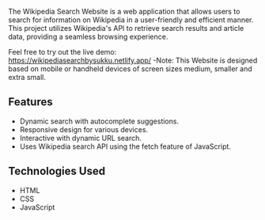The Wikipedia Search Website is a web application that allows users to search for information on Wikipedia in a user-friendly and efficient manner. This project utilizes Wikipedia's API to retrieve search results and article data, providing a seamless browsing experience.

Feel free to try out the live demo: https://wikipediasearchbysukku.netlify.app/
-Note: This Website is designed based on mobile or handheld devices of screen sizes medium, smaller and extra small.
## Features

- Dynamic search with autocomplete suggestions.
- Responsive design for various devices.
- Interactive with dynamic URL search.
- Uses Wikipedia search API using the fetch feature of JavaScript. 

## Technologies Used

- HTML
- CSS
- JavaScript
